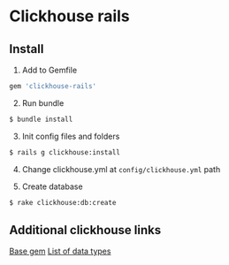 # Clickhouse rails

## Install

1. Add to Gemfile
```ruby
gem 'clickhouse-rails'
```

2. Run bundle
```bash
$ bundle install
```

3. Init config files and folders
```bash
$ rails g clickhouse:install
```

4. Change clickhouse.yml at `config/clickhouse.yml` path

5. Create database
```bash
$ rake clickhouse:db:create
```

## Additional clickhouse links

[Base gem](https://github.com/archan937/clickhouse)
[List of data types](https://clickhouse.yandex/docs/en/data_types/)
